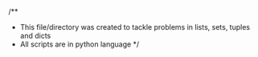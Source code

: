 /**
* This file/directory was created to tackle problems in lists, sets, tuples and dicts
* All scripts are in python language
*/
